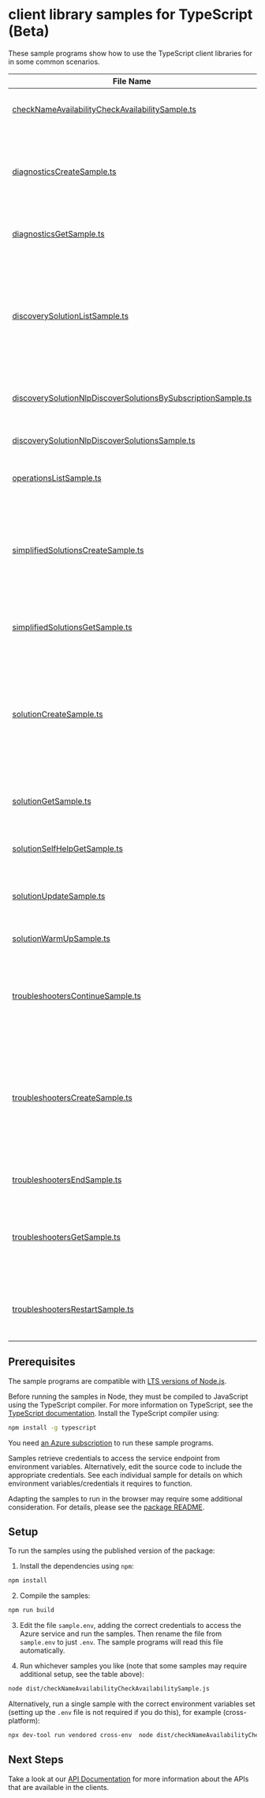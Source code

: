 # client library samples for TypeScript (Beta)

These sample programs show how to use the TypeScript client libraries for in some common scenarios.

| **File Name**                                                                                                             | **Description**                                                                                                                                                                                                                                                                                                                                                                                                                                                                                                                                                                                                                                                                                                                                                                                                                                                                                                                       |
| ------------------------------------------------------------------------------------------------------------------------- | ------------------------------------------------------------------------------------------------------------------------------------------------------------------------------------------------------------------------------------------------------------------------------------------------------------------------------------------------------------------------------------------------------------------------------------------------------------------------------------------------------------------------------------------------------------------------------------------------------------------------------------------------------------------------------------------------------------------------------------------------------------------------------------------------------------------------------------------------------------------------------------------------------------------------------------- |
| [checkNameAvailabilityCheckAvailabilitySample.ts][checknameavailabilitycheckavailabilitysample]                           | This API is used to check the uniqueness of a resource name used for a diagnostic, troubleshooter or solutions x-ms-original-file: specification/help/resource-manager/Microsoft.Help/preview/2024-03-01-preview/examples/CheckNameAvailabilityForDiagnosticWhenNameIsAvailable.json                                                                                                                                                                                                                                                                                                                                                                                                                                                                                                                                                                                                                                                  |
| [diagnosticsCreateSample.ts][diagnosticscreatesample]                                                                     | Creates a diagnostic for the specific resource using solutionId from discovery solutions. <br/>Diagnostics are powerful solutions that access product resources or other relevant data and provide the root cause of the issue and the steps to address the issue.<br/><br/> x-ms-original-file: specification/help/resource-manager/Microsoft.Help/preview/2024-03-01-preview/examples/CreateDiagnosticForKeyVaultResource.json                                                                                                                                                                                                                                                                                                                                                                                                                                                                                                      |
| [diagnosticsGetSample.ts][diagnosticsgetsample]                                                                           | Get the diagnostics using the 'diagnosticsResourceName' you chose while creating the diagnostic. x-ms-original-file: specification/help/resource-manager/Microsoft.Help/preview/2024-03-01-preview/examples/GetDiagnosticForKeyVaultResource.json                                                                                                                                                                                                                                                                                                                                                                                                                                                                                                                                                                                                                                                                                     |
| [discoverySolutionListSample.ts][discoverysolutionlistsample]                                                             | Lists the relevant Azure Diagnostics, Solutions and Troubleshooters using [problemClassification API](https://learn.microsoft.com/rest/api/support/problem-classifications/list?tabs=HTTP)) AND resourceUri or resourceType.<br/> Discovery Solutions is the initial entry point within Help API, which identifies relevant Azure diagnostics and solutions. <br/><br/> Required Input : problemClassificationId (Use the [problemClassification API](https://learn.microsoft.com/rest/api/support/problem-classifications/list?tabs=HTTP)) <br/>Optional input: resourceUri OR resource Type <br/><br/> <b>Note: </b> ‘requiredInputs’ from Discovery solutions response must be passed via ‘additionalParameters’ as an input to Diagnostics and Solutions API. x-ms-original-file: specification/help/resource-manager/Microsoft.Help/preview/2024-03-01-preview/examples/ListDiscoverySolutionsAtTenantScope.json                 |
| [discoverySolutionNlpDiscoverSolutionsBySubscriptionSample.ts][discoverysolutionnlpdiscoversolutionsbysubscriptionsample] | Search for relevant Azure Diagnostics, Solutions and Troubleshooters using a natural language issue summary and subscription. x-ms-original-file: specification/help/resource-manager/Microsoft.Help/preview/2024-03-01-preview/examples/DiscoverSolutionsAtSubscriptionScope.json                                                                                                                                                                                                                                                                                                                                                                                                                                                                                                                                                                                                                                                    |
| [discoverySolutionNlpDiscoverSolutionsSample.ts][discoverysolutionnlpdiscoversolutionssample]                             | Search for relevant Azure Diagnostics, Solutions and Troubleshooters using a natural language issue summary. x-ms-original-file: specification/help/resource-manager/Microsoft.Help/preview/2024-03-01-preview/examples/DiscoverSolutionsAtTenantScope.json                                                                                                                                                                                                                                                                                                                                                                                                                                                                                                                                                                                                                                                                           |
| [operationsListSample.ts][operationslistsample]                                                                           | Returns list of operations. x-ms-original-file: specification/help/resource-manager/Microsoft.Help/preview/2024-03-01-preview/examples/ListOperations.json                                                                                                                                                                                                                                                                                                                                                                                                                                                                                                                                                                                                                                                                                                                                                                            |
| [simplifiedSolutionsCreateSample.ts][simplifiedsolutionscreatesample]                                                     | Creates Simplified Solutions for an Azure subscription using 'solutionId' from Discovery Solutions as the input. <br/><br/> Simplified Solutions API makes the consumption of solutions APIs easier while still providing access to the same powerful solutions rendered in Solutions API. With Simplified Solutions, users don't have to worry about stitching together the article using replacement maps and can use the content in the API response to directly render as HTML content.<br/> x-ms-original-file: specification/help/resource-manager/Microsoft.Help/preview/2024-03-01-preview/examples/SimplifiedSolutions_Create.json                                                                                                                                                                                                                                                                                           |
| [simplifiedSolutionsGetSample.ts][simplifiedsolutionsgetsample]                                                           | Get the simplified Solutions using the applicable solutionResourceName while creating the simplified Solutions. x-ms-original-file: specification/help/resource-manager/Microsoft.Help/preview/2024-03-01-preview/examples/SimplifiedSolutions_Get.json                                                                                                                                                                                                                                                                                                                                                                                                                                                                                                                                                                                                                                                                               |
| [solutionCreateSample.ts][solutioncreatesample]                                                                           | Creates a solution for the specific Azure resource or subscription using the inputs ‘solutionId and requiredInputs’ from discovery solutions. <br/> Azure solutions comprise a comprehensive library of self-help resources that have been thoughtfully curated by Azure engineers to aid customers in resolving typical troubleshooting issues. These solutions encompass: <br/> (1.) Dynamic and context-aware diagnostics, guided troubleshooting wizards, and data visualizations. <br/> (2.) Rich instructional video tutorials and illustrative diagrams and images. <br/> (3.) Thoughtfully assembled textual troubleshooting instructions. <br/> All these components are seamlessly converged into unified solutions tailored to address a specific support problem area. x-ms-original-file: specification/help/resource-manager/Microsoft.Help/preview/2024-03-01-preview/examples/Solution_Create.json                    |
| [solutionGetSample.ts][solutiongetsample]                                                                                 | Get the solution using the applicable solutionResourceName while creating the solution. x-ms-original-file: specification/help/resource-manager/Microsoft.Help/preview/2024-03-01-preview/examples/Solution_Get.json                                                                                                                                                                                                                                                                                                                                                                                                                                                                                                                                                                                                                                                                                                                  |
| [solutionSelfHelpGetSample.ts][solutionselfhelpgetsample]                                                                 | Gets Self Help Solutions for a given solutionId. Self Help Solutions consist of rich instructional video tutorials, links and guides to public documentation related to a specific problem that enables users to troubleshoot Azure issues. x-ms-original-file: specification/help/resource-manager/Microsoft.Help/preview/2024-03-01-preview/examples/SelfHelpSolution_Get.json                                                                                                                                                                                                                                                                                                                                                                                                                                                                                                                                                      |
| [solutionUpdateSample.ts][solutionupdatesample]                                                                           | Update the requiredInputs or additional information needed to execute the solution x-ms-original-file: specification/help/resource-manager/Microsoft.Help/preview/2024-03-01-preview/examples/Solution_Update.json                                                                                                                                                                                                                                                                                                                                                                                                                                                                                                                                                                                                                                                                                                                    |
| [solutionWarmUpSample.ts][solutionwarmupsample]                                                                           | Warm up the solution resource by preloading asynchronous diagnostics results into cache x-ms-original-file: specification/help/resource-manager/Microsoft.Help/preview/2024-03-01-preview/examples/Solution_WarmUp.json                                                                                                                                                                                                                                                                                                                                                                                                                                                                                                                                                                                                                                                                                                               |
| [troubleshootersContinueSample.ts][troubleshooterscontinuesample]                                                         | Uses ‘stepId’ and ‘responses’ as the trigger to continue the troubleshooting steps for the respective troubleshooter resource name. <br/>Continue API is used to provide inputs that are required for the specific troubleshooter to progress into the next step in the process. This API is used after the Troubleshooter has been created using the Create API. x-ms-original-file: specification/help/resource-manager/Microsoft.Help/preview/2024-03-01-preview/examples/Troubleshooter_Continue.json                                                                                                                                                                                                                                                                                                                                                                                                                             |
| [troubleshootersCreateSample.ts][troubleshooterscreatesample]                                                             | Creates the specific troubleshooter action under a resource or subscription using the ‘solutionId’ and ‘properties.parameters’ as the trigger. <br/> Azure Troubleshooters help with hard to classify issues, reducing the gap between customer observed problems and solutions by guiding the user effortlessly through the troubleshooting process. Each Troubleshooter flow represents a problem area within Azure and has a complex tree-like structure that addresses many root causes. These flows are prepared with the help of Subject Matter experts and customer support engineers by carefully considering previous support requests raised by customers. Troubleshooters terminate at a well curated solution based off of resource backend signals and customer manual selections. x-ms-original-file: specification/help/resource-manager/Microsoft.Help/preview/2024-03-01-preview/examples/Troubleshooter_Create.json |
| [troubleshootersEndSample.ts][troubleshootersendsample]                                                                   | Ends the troubleshooter action x-ms-original-file: specification/help/resource-manager/Microsoft.Help/preview/2024-03-01-preview/examples/Troubleshooter_End.json                                                                                                                                                                                                                                                                                                                                                                                                                                                                                                                                                                                                                                                                                                                                                                     |
| [troubleshootersGetSample.ts][troubleshootersgetsample]                                                                   | Gets troubleshooter instance result which includes the step status/result of the troubleshooter resource name that is being executed.<br/> Get API is used to retrieve the result of a Troubleshooter instance, which includes the status and result of each step in the Troubleshooter workflow. This API requires the Troubleshooter resource name that was created using the Create API. x-ms-original-file: specification/help/resource-manager/Microsoft.Help/preview/2024-03-01-preview/examples/Troubleshooter_Get.json                                                                                                                                                                                                                                                                                                                                                                                                        |
| [troubleshootersRestartSample.ts][troubleshootersrestartsample]                                                           | Restarts the troubleshooter API using applicable troubleshooter resource name as the input.<br/> It returns new resource name which should be used in subsequent request. The old resource name is obsolete after this API is invoked. x-ms-original-file: specification/help/resource-manager/Microsoft.Help/preview/2024-03-01-preview/examples/Troubleshooter_Restart.json                                                                                                                                                                                                                                                                                                                                                                                                                                                                                                                                                         |

## Prerequisites

The sample programs are compatible with [LTS versions of Node.js](https://github.com/nodejs/release#release-schedule).

Before running the samples in Node, they must be compiled to JavaScript using the TypeScript compiler. For more information on TypeScript, see the [TypeScript documentation][typescript]. Install the TypeScript compiler using:

```bash
npm install -g typescript
```

You need [an Azure subscription][freesub] to run these sample programs.

Samples retrieve credentials to access the service endpoint from environment variables. Alternatively, edit the source code to include the appropriate credentials. See each individual sample for details on which environment variables/credentials it requires to function.

Adapting the samples to run in the browser may require some additional consideration. For details, please see the [package README][package].

## Setup

To run the samples using the published version of the package:

1. Install the dependencies using `npm`:

```bash
npm install
```

2. Compile the samples:

```bash
npm run build
```

3. Edit the file `sample.env`, adding the correct credentials to access the Azure service and run the samples. Then rename the file from `sample.env` to just `.env`. The sample programs will read this file automatically.

4. Run whichever samples you like (note that some samples may require additional setup, see the table above):

```bash
node dist/checkNameAvailabilityCheckAvailabilitySample.js
```

Alternatively, run a single sample with the correct environment variables set (setting up the `.env` file is not required if you do this), for example (cross-platform):

```bash
npx dev-tool run vendored cross-env  node dist/checkNameAvailabilityCheckAvailabilitySample.js
```

## Next Steps

Take a look at our [API Documentation][apiref] for more information about the APIs that are available in the clients.

[checknameavailabilitycheckavailabilitysample]: https://github.com/Azure/azure-sdk-for-js/blob/main/sdk/selfhelp/arm-selfhelp/samples/v2-beta/typescript/src/checkNameAvailabilityCheckAvailabilitySample.ts
[diagnosticscreatesample]: https://github.com/Azure/azure-sdk-for-js/blob/main/sdk/selfhelp/arm-selfhelp/samples/v2-beta/typescript/src/diagnosticsCreateSample.ts
[diagnosticsgetsample]: https://github.com/Azure/azure-sdk-for-js/blob/main/sdk/selfhelp/arm-selfhelp/samples/v2-beta/typescript/src/diagnosticsGetSample.ts
[discoverysolutionlistsample]: https://github.com/Azure/azure-sdk-for-js/blob/main/sdk/selfhelp/arm-selfhelp/samples/v2-beta/typescript/src/discoverySolutionListSample.ts
[discoverysolutionnlpdiscoversolutionsbysubscriptionsample]: https://github.com/Azure/azure-sdk-for-js/blob/main/sdk/selfhelp/arm-selfhelp/samples/v2-beta/typescript/src/discoverySolutionNlpDiscoverSolutionsBySubscriptionSample.ts
[discoverysolutionnlpdiscoversolutionssample]: https://github.com/Azure/azure-sdk-for-js/blob/main/sdk/selfhelp/arm-selfhelp/samples/v2-beta/typescript/src/discoverySolutionNlpDiscoverSolutionsSample.ts
[operationslistsample]: https://github.com/Azure/azure-sdk-for-js/blob/main/sdk/selfhelp/arm-selfhelp/samples/v2-beta/typescript/src/operationsListSample.ts
[simplifiedsolutionscreatesample]: https://github.com/Azure/azure-sdk-for-js/blob/main/sdk/selfhelp/arm-selfhelp/samples/v2-beta/typescript/src/simplifiedSolutionsCreateSample.ts
[simplifiedsolutionsgetsample]: https://github.com/Azure/azure-sdk-for-js/blob/main/sdk/selfhelp/arm-selfhelp/samples/v2-beta/typescript/src/simplifiedSolutionsGetSample.ts
[solutioncreatesample]: https://github.com/Azure/azure-sdk-for-js/blob/main/sdk/selfhelp/arm-selfhelp/samples/v2-beta/typescript/src/solutionCreateSample.ts
[solutiongetsample]: https://github.com/Azure/azure-sdk-for-js/blob/main/sdk/selfhelp/arm-selfhelp/samples/v2-beta/typescript/src/solutionGetSample.ts
[solutionselfhelpgetsample]: https://github.com/Azure/azure-sdk-for-js/blob/main/sdk/selfhelp/arm-selfhelp/samples/v2-beta/typescript/src/solutionSelfHelpGetSample.ts
[solutionupdatesample]: https://github.com/Azure/azure-sdk-for-js/blob/main/sdk/selfhelp/arm-selfhelp/samples/v2-beta/typescript/src/solutionUpdateSample.ts
[solutionwarmupsample]: https://github.com/Azure/azure-sdk-for-js/blob/main/sdk/selfhelp/arm-selfhelp/samples/v2-beta/typescript/src/solutionWarmUpSample.ts
[troubleshooterscontinuesample]: https://github.com/Azure/azure-sdk-for-js/blob/main/sdk/selfhelp/arm-selfhelp/samples/v2-beta/typescript/src/troubleshootersContinueSample.ts
[troubleshooterscreatesample]: https://github.com/Azure/azure-sdk-for-js/blob/main/sdk/selfhelp/arm-selfhelp/samples/v2-beta/typescript/src/troubleshootersCreateSample.ts
[troubleshootersendsample]: https://github.com/Azure/azure-sdk-for-js/blob/main/sdk/selfhelp/arm-selfhelp/samples/v2-beta/typescript/src/troubleshootersEndSample.ts
[troubleshootersgetsample]: https://github.com/Azure/azure-sdk-for-js/blob/main/sdk/selfhelp/arm-selfhelp/samples/v2-beta/typescript/src/troubleshootersGetSample.ts
[troubleshootersrestartsample]: https://github.com/Azure/azure-sdk-for-js/blob/main/sdk/selfhelp/arm-selfhelp/samples/v2-beta/typescript/src/troubleshootersRestartSample.ts
[apiref]: https://docs.microsoft.com/javascript/api/@azure/arm-selfhelp?view=azure-node-preview
[freesub]: https://azure.microsoft.com/free/
[package]: https://github.com/Azure/azure-sdk-for-js/tree/main/sdk/selfhelp/arm-selfhelp/README.md
[typescript]: https://www.typescriptlang.org/docs/home.html
